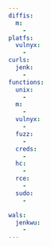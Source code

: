 ```yaml
---
diffis:
  m:
    -
platfs:
  vulnyx:
    -
curls:
  jenk:
    -
functions:
  unix:
    -
  m:
    -
  vulnyx:
    -
  fuzz:
    -
  creds:
    -
  hc:
    -
  rce:
    -
  sudo:
    -

wals:
  jenkwu:
    -
---
```

